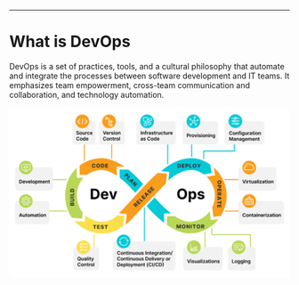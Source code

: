 ---
# What is DevOps 
DevOps is a set of practices, tools, and a cultural philosophy that automate and integrate the processes between software development and IT teams. It emphasizes team empowerment, cross-team communication and collaboration, and technology automation.


<p align="center">
  <img src = "https://github.com/Raghad-Habib/DevOps/blob/master/DevOps-lifecycle-capabilities.png?raw=true" width=600>
</p>







<!-- ### Footer

Last updated: June 2022 -->